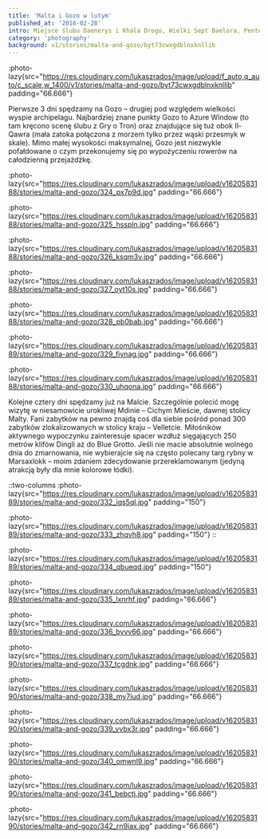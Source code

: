 ```yaml
---
title: 'Malta i Gozo w lutym'
published_at: '2016-02-28'
intro: Miejsce ślubu Daenerys i Khala Drogo, Wielki Sept Baelora, Pentos i Królewska Przystań. Trudno uwierzyć, że te wszystkie ujęcia do serialu 'Gra o Tron' kręcone były w kraju położonym na archipelagu wysp o łącznej powierzchni mniejszej od powierzchni Krakowa. Zapraszam do obejrzenia kilku zdjęć z Malty i Gozo.
category: 'photography'
background: v1/stories/malta-and-gozo/byt73cwxgdblnxknllib
---
```


:photo-lazy{src="https://res.cloudinary.com/lukaszrados/image/upload/f_auto,q_auto/c_scale,w_1400/v1/stories/malta-and-gozo/byt73cwxgdblnxknllib" padding="66.666"}

Pierwsze 3 dni spędzamy na Gozo – drugiej pod względem wielkości wyspie archipelagu. Najbardziej znane punkty Gozo to Azure Window (to tam kręcono scenę ślubu z Gry o Tron) oraz znajdujące się tuż obok Il-Qawra (mała zatoka połączona z morzem tylko przez wąski przesmyk w skale). Mimo małej wysokości maksymalnej, Gozo jest niezwykle pofałdowane o czym przekonujemy się po wypożyczeniu rowerów na całodzienną przejażdżkę.

:photo-lazy{src="https://res.cloudinary.com/lukaszrados/image/upload/v1620583188/stories/malta-and-gozo/324_px7p9d.jpg" padding="66.666"}

:photo-lazy{src="https://res.cloudinary.com/lukaszrados/image/upload/v1620583188/stories/malta-and-gozo/325_hsspln.jpg" padding="66.666"}

:photo-lazy{src="https://res.cloudinary.com/lukaszrados/image/upload/v1620583188/stories/malta-and-gozo/326_ksqm3v.jpg" padding="66.666"}

:photo-lazy{src="https://res.cloudinary.com/lukaszrados/image/upload/v1620583188/stories/malta-and-gozo/327_oyt10s.jpg" padding="66.666"}

:photo-lazy{src="https://res.cloudinary.com/lukaszrados/image/upload/v1620583188/stories/malta-and-gozo/328_pb0bab.jpg" padding="66.666"}

:photo-lazy{src="https://res.cloudinary.com/lukaszrados/image/upload/v1620583189/stories/malta-and-gozo/329_fiynag.jpg" padding="66.666"}

:photo-lazy{src="https://res.cloudinary.com/lukaszrados/image/upload/v1620583188/stories/malta-and-gozo/330_uhqona.jpg" padding="66.666"}

Kolejne cztery dni spędzamy już na Malcie. Szczególnie polecić mogę wizytę w niesamowicie urokliwej Mdinie – Cichym Mieście, dawnej stolicy Malty. Fani zabytków na pewno znajdą coś dla siebie pośród ponad 300 zabytków zlokalizowanych w stolicy kraju – Velletcie. Miłośników aktywnego wypoczynku zainteresuje spacer wzdłuż sięgających 250 metrów klifów Dingli aż do Blue Grotto. Jeśli nie macie absolutnie wolnego dnia do zmarnowania, nie wybierajcie się na często polecany targ rybny w Marsaxlokk – moim zdaniem zdecydowanie przereklamowanym (jedyną atrakcją były dla mnie kolorowe łódki).

::two-columns
:photo-lazy{src="https://res.cloudinary.com/lukaszrados/image/upload/v1620583189/stories/malta-and-gozo/332_iqs5ql.jpg" padding="150"}

:photo-lazy{src="https://res.cloudinary.com/lukaszrados/image/upload/v1620583189/stories/malta-and-gozo/333_zhqvh8.jpg" padding="150"}
::

:photo-lazy{src="https://res.cloudinary.com/lukaszrados/image/upload/v1620583189/stories/malta-and-gozo/334_qbueqd.jpg" padding="150"}

:photo-lazy{src="https://res.cloudinary.com/lukaszrados/image/upload/v1620583189/stories/malta-and-gozo/335_lxnrhf.jpg" padding="66.666"}

:photo-lazy{src="https://res.cloudinary.com/lukaszrados/image/upload/v1620583189/stories/malta-and-gozo/336_byvv66.jpg" padding="66.666"}

:photo-lazy{src="https://res.cloudinary.com/lukaszrados/image/upload/v1620583190/stories/malta-and-gozo/337_tcgdnk.jpg" padding="66.666"}

:photo-lazy{src="https://res.cloudinary.com/lukaszrados/image/upload/v1620583190/stories/malta-and-gozo/338_my7iud.jpg" padding="66.666"}

:photo-lazy{src="https://res.cloudinary.com/lukaszrados/image/upload/v1620583190/stories/malta-and-gozo/339_vvbx3r.jpg" padding="66.666"}

:photo-lazy{src="https://res.cloudinary.com/lukaszrados/image/upload/v1620583190/stories/malta-and-gozo/340_omwnl9.jpg" padding="66.666"}

:photo-lazy{src="https://res.cloudinary.com/lukaszrados/image/upload/v1620583190/stories/malta-and-gozo/341_bebctj.jpg" padding="66.666"}

:photo-lazy{src="https://res.cloudinary.com/lukaszrados/image/upload/v1620583190/stories/malta-and-gozo/342_rn9iax.jpg" padding="66.666"}
